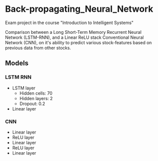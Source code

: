 # Back-propagating_Neural_Network
Exam project in the course "Introduction to Intelligent Systems"

Comparison between a Long Short-Term Memory Recurrent Neural Network (LSTM-RNN), and a Linear ReLU stack Conventional Neural Network (CNN), on it's ability to predict various stock-features based on previous data from other stocks.

## Models
### LSTM RNN
 - LSTM layer
   - Hidden cells: 70
   - Hidden layers: 2
   - Dropout: 0.2
 - Linear layer

### CNN 
- Linear layer
- ReLU layer
- Linear layer
- ReLU layer
- Linear layer
